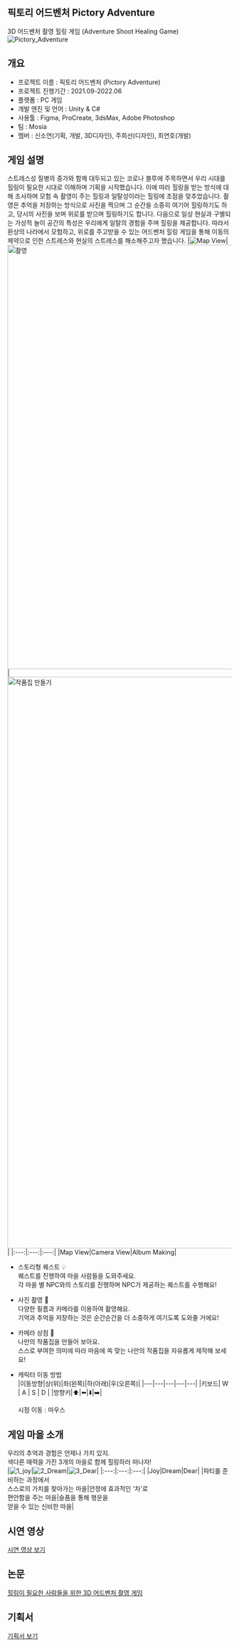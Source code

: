 ## 픽토리 어드벤처 Pictory Adventure
3D 어드벤처 촬영 힐링 게임 (Adventure Shoot Healing Game)
![Pictory_Adventure](https://github.com/soddengguri/Pictory-Adventure/assets/88537867/bd38e8a1-adc2-4c7b-a496-08b6ae8161b8)


## 개요
- 프로젝트 이름 : 픽토리 어드벤처 (Pictory Adventure)
- 프로젝트 진행기간 : 2021.09-2022.06
- 플랫폼 : PC 게임
- 개발 엔진 및 언어 : Unity & C#
- 사용툴 : Figma, ProCreate, 3dsMax, Adobe Photoshop
- 팀 : Mosia
- 멤버 : 신소연(기획, 개발, 3D디자인), 주희선(디자인), 최연호(개발)


## 게임 설명
스트레스성 질병의 증가와 함께 대두되고 있는 코로나 블루에 주목하면서 우리 시대를 힐링이 필요한 시대로 이해하며 기획을 시작했습니다. 이에 따라 힐링을 받는 방식에 대해 조사하며 모험 속 촬영이 주는 힐링과 일탈성이라는 힐링에 초점을 맞추었습니다. 촬영은 추억을 저장하는 방식으로 사진을 찍으며 그 순간을 소중히 여기어 힐링하기도 하고, 당시의 사진을 보며 위로를 받으며 힐링하기도 합니다. 다음으로 일상 현실과 구별되는 가상적 놀이 공간의 특성은 우리에게 일탈의 경험을 주며 힐링을 제공합니다. 따라서 환상의 나라에서 모험하고, 위로를 주고받을 수 있는 어드벤처 힐링 게임을 통해 이동의 제약으로 인한 스트레스와 현실의 스트레스를 해소해주고자 했습니다.
|![Map View](https://github.com/soddengguri/Pictory-Adventure/assets/88537867/65333895-822c-4e9c-8a65-b3300931985e)|<img width="953" alt="촬영" src="https://github.com/soddengguri/Pictory-Adventure/assets/88537867/24a06650-5146-4a41-bba0-171e784f06a5">|<img width="1284" alt="작품집 만들기" src="https://github.com/soddengguri/Pictory-Adventure/assets/88537867/d1e3eee1-3186-4c61-b30d-09db3c45781a">|
|:---:|:---:|:---:|
|Map View|Camera View|Album Making|

- 스토리형 퀘스트 💡 <br>
  퀘스트를 진행하여 마을 사람들을 도와주세요. <br>
  각 마을 별 NPC와의 스토리를 진행하며 NPC가 제공하는 퀘스트를 수행해요! <br>
- 사진 촬영 📸 <br>
  다양한 필름과 카메라를 이용하여 촬영해요. <br>
  기억과 추억을 저장하는 것은 순간순간을 더 소중하게 여기도록 도와줄 거에요! <br>
- 카메라 상점 🎁 <br>
  나만의 작품집을 만들어 보아요. <br>
  스스로 부여한 의미에 따라 마음에 쏙 맞는 나만의 작품집을 자유롭게 제작해 보세요! <br>
- 캐릭터 이동 방법 <br>
  |이동방향|상(위)|좌(왼쪽)|하(아래)|우(오른쪽)|
  |---|---|---|---|---|
  |키보드| W | A | S | D |
  |방향키|⬆️|⬅️|⬇️|➡️|

  시점 이동 : 마우스

## 게임 마을 소개
우리의 추억과 경험은 언제나 가치 있지.<br>
색다른 매력을 가진 3개의 마을로 함께 힐링하러 떠나자!<br>
|![1_joy](https://github.com/soddengguri/Pictory-Adventure/assets/88537867/16de7b4c-bb0b-418a-8c38-b4e49ec27d3b)|![2_Dream](https://github.com/soddengguri/Pictory-Adventure/assets/88537867/ba6187d2-cdd1-43b1-8c9b-2008bd6ae41d)|![3_Dear](https://github.com/soddengguri/Pictory-Adventure/assets/88537867/2fa135c8-8a6f-4de6-adcd-a8291988bee9)|
|:---:|:---:|:---:|
|Joy|Dream|Dear|
|파티를 준비하는 과정에서<br>스스로의 가치를 찾아가는 마을|안정에 효과적인 '차'로<br>편안함을 주는 마을|슬픔을 통해 행운을<br>얻을 수 있는 신비한 마을|


## 시연 영상
[시연 영상 보기](https://drive.google.com/file/d/170BkMcCWXJEfYLdkvM7YpIJ55VItHtFB/view)


## 논문
[힐링이 필요한 사람들을 위한 3D 어드벤처 촬영 게임](https://drive.google.com/file/d/1rjOvURd6j3peBtAv_u9eWEalNbcHBasK/view?usp=drive_link)


## 기획서
[기획서 보기](https://docs.google.com/document/d/1eG-iXwqEKsh79X33LKsWNQucl0ZAGHbd/edit?usp=drive_link&ouid=102004923043739398942&rtpof=true&sd=true)
